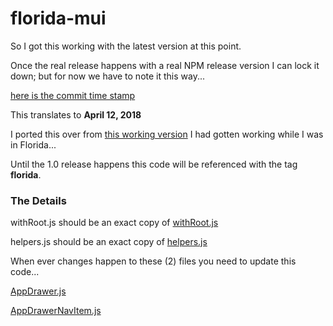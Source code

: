# florida-mui

So I got this working with the latest version at this point.

Once the real release happens with a real NPM release version
I can lock it down; but for now we have to note it this way...

[here is the commit time stamp](https://github.com/mui-org/material-ui/commit/b338fa3c285b54fa2d3d322bd1b4ab0de61f163d)

This translates to **April 12, 2018**

I ported this over from
[this working version](https://github.com/stormasm/react-router-mui)
I had gotten working while I was in Florida...

Until the 1.0 release happens this code will be referenced with
the tag **florida**.

### The Details

withRoot.js should be an exact copy of
[withRoot.js](https://github.com/mui-org/material-ui/commits/v1-beta/examples/create-react-app/src/withRoot.js)

helpers.js should be an exact copy of
[helpers.js](https://github.com/mui-org/material-ui/commits/v1-beta/docs/src/modules/utils/helpers.js)

When ever changes happen to these (2) files you need to update this code...

[AppDrawer.js](https://github.com/mui-org/material-ui/commits/v1-beta/docs/src/modules/components/AppDrawer.js)

[AppDrawerNavItem.js](https://github.com/mui-org/material-ui/commits/v1-beta/docs/src/modules/components/AppDrawerNavItem.js)

